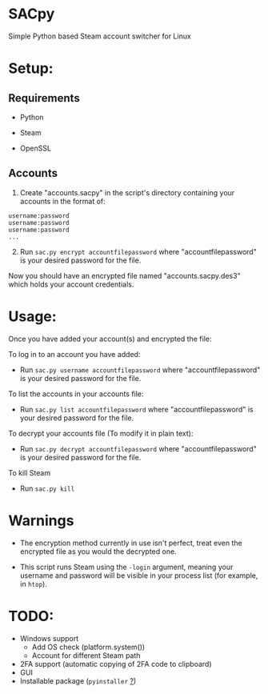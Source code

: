 # SACpy

Simple Python based Steam account switcher for Linux

# Setup:

## Requirements

* Python

* Steam

* OpenSSL

## Accounts

1. Create "accounts.sacpy" in the script's directory containing your accounts in the format of:
  
  ```
  username:password
  username:password
  username:password
  ...
  ```

2. Run `sac.py encrypt accountfilepassword` where "accountfilepassword" is your desired password for the file.

Now you should have an encrypted file named "accounts.sacpy.des3" which holds your account credentials.

# Usage:

Once you have added your account(s) and encrypted the file:

To log in to an account you have added:

* Run `sac.py username accountfilepassword` where "accountfilepassword" is your desired password for the file.

To list the accounts in your accounts file:

* Run `sac.py list accountfilepassword` where "accountfilepassword" is your desired password for the file.

To decrypt your accounts file (To modify it in plain text):

* Run `sac.py decrypt accountfilepassword` where "accountfilepassword" is your desired password for the file.

To kill Steam

* Run `sac.py kill`

# Warnings

* The encryption method currently in use isn't perfect, treat even the encrypted file as you would the decrypted one.

* This script runs Steam using the `-login` argument, meaning your username and password will be visible in your process list (for example, in `htop`).

# TODO:

* Windows support
  * Add OS check (platform.system())
  * Account for different Steam path
* 2FA support (automatic copying of 2FA code to clipboard)
* GUI
* Installable package (`pyinstaller` [?](https://pyinstaller.org))
